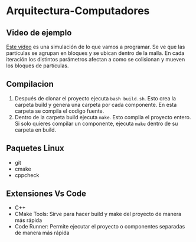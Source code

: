 # Arquitectura-Computadores

## Video de ejemplo
  [Este vídeo](https://www.youtube.com/watch?v=FRoIgCHV93U) es una simulación de lo que vamos a programar. Se ve que las partículas se agrupan en bloques y se ubican dentro de la malla. En cada iteración los distintos parámetros afectan a como se colisionan y mueven los bloques de partículas.
  
## Compilacion
  1) Después de clonar el proyecto ejecuta ```bash build.sh```. Esto crea la carpeta build y genera una carpeta por cada componente. En esta carpeta se compila el codigo fuente.
  2) Dentro de la carpeta build ejecuta ```make```. Esto compila el proyecto entero. Si solo quieres compilar un componente, ejecuta ```make``` dentro de su carpeta en build.

## Paquetes Linux
 - git
 - cmake
 - cppcheck

## Extensiones Vs Code
  - C++
  - CMake Tools: Sirve para hacer build y make del proyecto de manera más rápida
  - Code Runner: Permite ejecutar el proyecto o componentes separadas de manera más rápida
